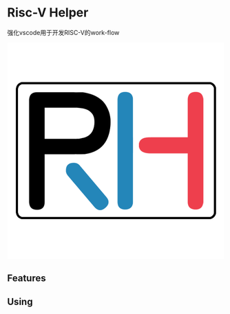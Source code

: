 # Risc-V Helper

强化vscode用于开发RISC-V的work-flow

![RVH_logo](image_src/RVH_logo.png)

## Features





## Using

